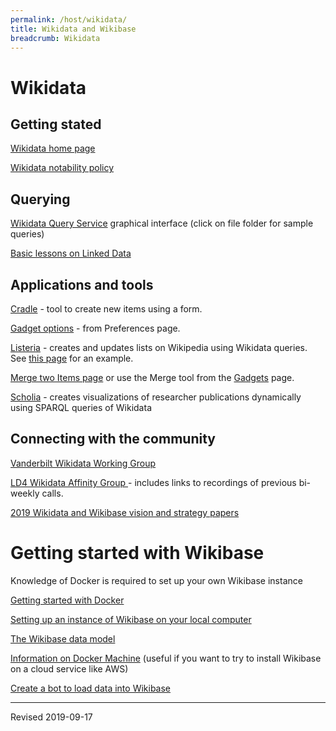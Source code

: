 ```yaml
---
permalink: /host/wikidata/
title: Wikidata and Wikibase
breadcrumb: Wikidata
---
```

# Wikidata

## Getting stated

[Wikidata home page](https://www.wikidata.org/)

[Wikidata notability policy](https://www.wikidata.org/wiki/Wikidata:Notability)

## Querying

[Wikidata Query Service](https://query.wikidata.org/) graphical interface (click on file folder for sample queries)

[Basic lessons on Linked Data](../../lod/)

## Applications and tools

[Cradle](https://tools.wmflabs.org/wikidata-todo/cradle/#/) - tool to create new items using a form.

[Gadget options](https://www.wikidata.org/wiki/Special:Preferences#mw-prefsection-gadgets) - from Preferences page.

[Listeria](https://tools.wmflabs.org/listeria/index.php) - creates and updates lists on Wikipedia using Wikidata queries.  See [this page](https://en.wikipedia.org/wiki/Wikipedia:WikiProject_1000_Women_in_Religion/List_of_English_Wikipedia_Articles) for an example.

[Merge two Items page](https://www.wikidata.org/wiki/Special:MergeItems) or use the Merge tool from the [Gadgets](https://www.wikidata.org/wiki/Special:Preferences#mw-prefsection-gadgets) page.

[Scholia](https://tools.wmflabs.org/scholia/) - creates visualizations of researcher publications dynamically using SPARQL queries of Wikidata

## Connecting with the community

[Vanderbilt Wikidata Working Group](wg/)

[LD4 Wikidata Affinity Group ](https://wiki.duraspace.org/display/LD4P2/LD4-Wikidata+Affinity+Group) - includes links to recordings of previous bi-weekly calls.

[2019 Wikidata and Wikibase vision and strategy papers](https://meta.wikimedia.org/wiki/Wikidata/Strategy/2019)

# Getting started with Wikibase

Knowledge of Docker is required to set up your own Wikibase instance

[Getting started with Docker](../#docker)

[Setting up an instance of Wikibase on your local computer](../../lod/install/#using-docker-compose-to-create-an-instance-of-wikibase-on-your-local-computer)

[The Wikibase data model](../../lod/wikibase/)

[Information on Docker Machine](../dockermachine/) (useful if you want to try to install Wikibase on a cloud service like AWS)

[Create a bot to load data into Wikibase](bot/)

----
Revised 2019-09-17
